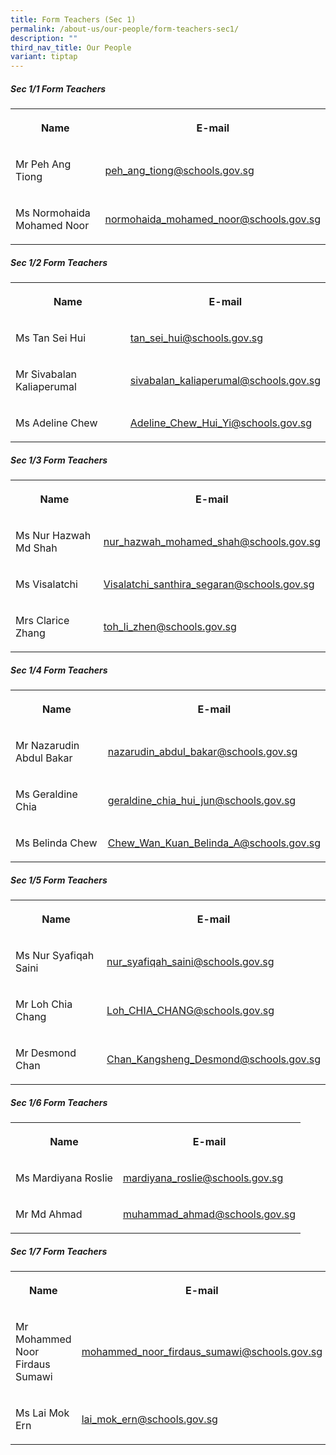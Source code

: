 ```yaml
---
title: Form Teachers (Sec 1)
permalink: /about-us/our-people/form-teachers-sec1/
description: ""
third_nav_title: Our People
variant: tiptap
---
```

<h5>Sec 1/1 Form Teachers</h5>
<table style="minWidth: 50px">
<colgroup>
<col>
<col>
</colgroup>
<tbody>
<tr>
<th rowspan="1" colspan="1">
<p>Name</p>
</th>
<th rowspan="1" colspan="1">
<p>E-mail</p>
</th>
</tr>
<tr>
<td rowspan="1" colspan="1">
<p>Mr Peh Ang Tiong</p>
</td>
<td rowspan="1" colspan="1">
<p><a href="mailto:peh_ang_tiong@schools.gov.sg" rel="noopener noreferrer nofollow" target="_blank">peh_ang_tiong@schools.gov.sg</a>
</p>
</td>
</tr>
<tr>
<td rowspan="1" colspan="1">
<p>Ms&nbsp;Normohaida Mohamed Noor</p>
</td>
<td rowspan="1" colspan="1">
<p><a href="mailto:normohaida_mohamed_noor@schools.gov.sg" rel="noopener noreferrer nofollow" target="_blank">normohaida_mohamed_noor@schools.gov.sg</a>
</p>
</td>
</tr>
</tbody>
</table>
<h5>Sec 1/2 Form Teachers</h5>
<table style="minWidth: 50px">
<colgroup>
<col>
<col>
</colgroup>
<tbody>
<tr>
<th rowspan="1" colspan="1">
<p>Name</p>
</th>
<th rowspan="1" colspan="1">
<p>E-mail</p>
</th>
</tr>
<tr>
<td rowspan="1" colspan="1">
<p>Ms Tan Sei Hui</p>
</td>
<td rowspan="1" colspan="1">
<p><a href="mailto:tan_sei_hui@schools.gov.sg" rel="noopener noreferrer nofollow" target="_blank">tan_sei_hui@schools.gov.sg</a>
</p>
</td>
</tr>
<tr>
<td rowspan="1" colspan="1">
<p>Mr Sivabalan Kaliaperumal</p>
</td>
<td rowspan="1" colspan="1">
<p><a href="mailto:sivabalan_kaliaperumal@schools.gov.sg" rel="noopener noreferrer nofollow" target="_blank">sivabalan_kaliaperumal@schools.gov.sg</a>
</p>
</td>
</tr>
<tr>
<td rowspan="1" colspan="1">
<p>Ms Adeline Chew</p>
</td>
<td rowspan="1" colspan="1">
<p><a href="mailto:Adeline_Chew_Hui_Yi@schools.gov.sg" rel="noopener noreferrer nofollow" target="_blank">Adeline_Chew_Hui_Yi@schools.gov.sg</a>
</p>
</td>
</tr>
</tbody>
</table>
<h5>Sec 1/3 Form Teachers</h5>
<table style="minWidth: 50px">
<colgroup>
<col>
<col>
</colgroup>
<tbody>
<tr>
<th rowspan="1" colspan="1">
<p>Name</p>
</th>
<th rowspan="1" colspan="1">
<p>E-mail</p>
</th>
</tr>
<tr>
<td rowspan="1" colspan="1">
<p>Ms Nur Hazwah Md Shah</p>
</td>
<td rowspan="1" colspan="1">
<p><a href="mailto:nur_hazwah_mohamed_shah@schools.gov.sg" rel="noopener noreferrer nofollow" target="_blank">nur_hazwah_mohamed_shah@schools.gov.sg</a>
</p>
</td>
</tr>
<tr>
<td rowspan="1" colspan="1">
<p>Ms&nbsp;Visalatchi</p>
</td>
<td rowspan="1" colspan="1">
<p><a href="mailto:Visalatchi_santhira_segaran@schools.gov.sg" rel="noopener noreferrer nofollow" target="_blank">Visalatchi_santhira_segaran@schools.gov.sg</a>
</p>
</td>
</tr>
<tr>
<td rowspan="1" colspan="1">
<p>Mrs&nbsp;Clarice Zhang</p>
</td>
<td rowspan="1" colspan="1">
<p><a href="mailto:toh_li_zhen@schools.gov.sg" rel="noopener noreferrer nofollow" target="_blank">toh_li_zhen@schools.gov.sg</a>
</p>
</td>
</tr>
</tbody>
</table>
<h5>Sec 1/4 Form Teachers</h5>
<table style="minWidth: 50px">
<colgroup>
<col>
<col>
</colgroup>
<tbody>
<tr>
<th rowspan="1" colspan="1">
<p>Name</p>
</th>
<th rowspan="1" colspan="1">
<p>E-mail</p>
</th>
</tr>
<tr>
<td rowspan="1" colspan="1">
<p>Mr Nazarudin Abdul Bakar</p>
</td>
<td rowspan="1" colspan="1">
<p><a href="mailto:nazarudin_abdul_bakar@schools.gov.sg" rel="noopener noreferrer nofollow" target="_blank">nazarudin_abdul_bakar@schools.gov.sg</a>
</p>
</td>
</tr>
<tr>
<td rowspan="1" colspan="1">
<p>Ms Geraldine Chia</p>
</td>
<td rowspan="1" colspan="1">
<p><a href="mailto:geraldine_chia_hui_jun@schools.gov.sg" rel="noopener noreferrer nofollow" target="_blank">geraldine_chia_hui_jun@schools.gov.sg</a>
</p>
</td>
</tr>
<tr>
<td rowspan="1" colspan="1">
<p>Ms Belinda Chew</p>
</td>
<td rowspan="1" colspan="1">
<p><a href="mailto:Chew_Wan_Kuan_Belinda_A@schools.gov.sg" rel="noopener noreferrer nofollow" target="_blank">Chew_Wan_Kuan_Belinda_A@schools.gov.sg</a>
</p>
</td>
</tr>
</tbody>
</table>
<h5>Sec 1/5 Form Teachers</h5>
<table style="minWidth: 50px">
<colgroup>
<col>
<col>
</colgroup>
<tbody>
<tr>
<th rowspan="1" colspan="1">
<p>Name</p>
</th>
<th rowspan="1" colspan="1">
<p>E-mail</p>
</th>
</tr>
<tr>
<td rowspan="1" colspan="1">
<p>Ms Nur Syafiqah Saini</p>
</td>
<td rowspan="1" colspan="1">
<p><a href="mailto:nur_syafiqah_saini@schools.gov.sg" rel="noopener noreferrer nofollow" target="_blank">nur_syafiqah_saini@schools.gov.sg</a>
</p>
</td>
</tr>
<tr>
<td rowspan="1" colspan="1">
<p>Mr Loh Chia Chang</p>
</td>
<td rowspan="1" colspan="1">
<p><a href="mailto:Loh_CHIA_CHANG@schools.gov.sg" rel="noopener noreferrer nofollow" target="_blank">Loh_CHIA_CHANG@schools.gov.sg</a>
</p>
</td>
</tr>
<tr>
<td rowspan="1" colspan="1">
<p>Mr Desmond Chan</p>
</td>
<td rowspan="1" colspan="1">
<p><a href="mailto:Chan_Kangsheng_Desmond@schools.gov.sg" rel="noopener noreferrer nofollow" target="_blank">Chan_Kangsheng_Desmond@schools.gov.sg</a>
</p>
</td>
</tr>
</tbody>
</table>
<h5>Sec 1/6 Form Teachers</h5>
<table style="minWidth: 50px">
<colgroup>
<col>
<col>
</colgroup>
<tbody>
<tr>
<th rowspan="1" colspan="1">
<p>Name</p>
</th>
<th rowspan="1" colspan="1">
<p>E-mail</p>
</th>
</tr>
<tr>
<td rowspan="1" colspan="1">
<p>Ms&nbsp;Mardiyana Roslie</p>
</td>
<td rowspan="1" colspan="1">
<p><a href="mailto:mardiyana_roslie@schools.gov.sg" rel="noopener noreferrer nofollow" target="_blank">mardiyana_roslie@schools.gov.sg</a>
</p>
</td>
</tr>
<tr>
<td rowspan="1" colspan="1">
<p>Mr Md Ahmad</p>
</td>
<td rowspan="1" colspan="1">
<p><a href="mailto:muhammad_ahmad@schools.gov.sg" rel="noopener noreferrer nofollow" target="_blank">muhammad_ahmad@schools.gov.sg</a>
</p>
</td>
</tr>
</tbody>
</table>
<h5>Sec 1/7 Form Teachers</h5>
<table style="minWidth: 50px">
<colgroup>
<col>
<col>
</colgroup>
<tbody>
<tr>
<th rowspan="1" colspan="1">
<p>Name</p>
</th>
<th rowspan="1" colspan="1">
<p>E-mail</p>
</th>
</tr>
<tr>
<td rowspan="1" colspan="1">
<p>Mr Mohammed Noor Firdaus Sumawi</p>
</td>
<td rowspan="1" colspan="1">
<p><a href="mailto:mohammed_noor_firdaus_sumawi@schools.gov.sg" rel="noopener noreferrer nofollow" target="_blank">mohammed_noor_firdaus_sumawi@schools.gov.sg</a>
</p>
</td>
</tr>
<tr>
<td rowspan="1" colspan="1">
<p>Ms&nbsp;Lai Mok Ern</p>
</td>
<td rowspan="1" colspan="1">
<p><a href="mailto:lai_mok_ern@schools.gov.sg" rel="noopener noreferrer nofollow" target="_blank">lai_mok_ern@schools.gov.sg</a>
</p>
</td>
</tr>
</tbody>
</table>
<p></p>